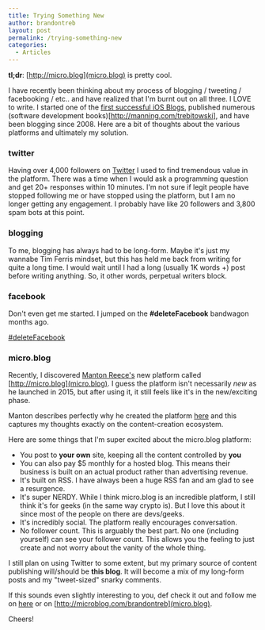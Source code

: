 ```yaml
---
title: Trying Something New
author: brandontreb
layout: post
permalink: /trying-something-new
categories:
  - Articles
---
```


**tl;dr**: [http://micro.blog](micro.blog) is pretty cool.

I have recently been thinking about my process of blogging / tweeting / facebooking / etc.. and have realized that I'm burnt out on all three. I LOVE to write. I started one of the [first successful iOS Blogs](https://web.archive.org/web/20090202061853/http://icodeblog.com),  published numerous (software development books)[http://manning.com/trebitowski], and have been blogging since 2008.  Here are a bit of thoughts about the various platforms and ultimately my solution.

### twitter

Having over 4,000 followers on [Twitter](http://twitter.com/brandontreb) I used to find tremendous value in the platform.  There was a time when I would ask a programming question and get 20+ responses within 10 minutes.  I'm not sure if legit people have stopped following me or have stopped using the platform, but I am no longer getting any engagement. I probably have like 20 followers and 3,800 spam bots at this point.

### blogging

To me, blogging has always had to be long-form.  Maybe it's just my wannabe Tim Ferris mindset, but this has held me back from writing for quite a long time. I would wait until I had a long (usually 1K words +) post before writing anything.  So, it other words, perpetual writers block.

### facebook

Don't even get me started. I jumped on the **#deleteFacebook** bandwagon months ago.

[#deleteFacebook](https://deletefacebook.com/)

### micro.blog

Recently, I discovered [Manton Reece's](http://manton.org) new platform called [http://micro.blog](micro.blog).  I guess the platform isn't necessarily _new_ as he launched in 2015, but after using it, it still feels like it's in the new/exciting phase.

Manton describes perfectly why he created the platform [here](http://help.micro.blog/2015/why-i-created-this/) and this captures my thoughts exactly on the content-creation ecosystem.

Here are some things that I'm super excited about the micro.blog platform:

- You post to **your own** site, keeping all the content controlled by **you**
- You can also pay $5 monthly for a hosted blog.  This means their business is built on an actual product rather than advertising revenue.
- It's built on RSS. I have always been a huge RSS fan and am glad to see a resurgence.
- It's super NERDY. While I think micro.blog is an incredible platform, I still think it's for geeks (in the same way crypto is).  But I love this about it since most of the people on there are devs/geeks.
- It's incredibly social. The platform really encourages conversation.
- No follower count.  This is arguably the best part. No one (including yourself) can see your follower count.  This allows you the feeling to just create and not worry about the vanity of the whole thing.

I still plan on using Twitter to some extent, but my primary source of content publishing will/should be **this blog**.  It will  become a mix of my long-form posts and my "tweet-sized" snarky comments.

If this sounds even slightly interesting to you, def check it out and follow me on [here](http://eepurl.com/bnryI5) or on [http://microblog.com/brandontreb](micro.blog).

Cheers!
